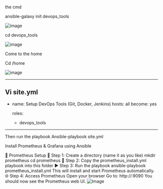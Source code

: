 the cmd

ansible-galaxy init devops_tools

![image](https://github.com/user-attachments/assets/073a141e-719c-4c12-b425-b3313482f33d)

cd devops_tools

![image](https://github.com/user-attachments/assets/ba10744b-2044-4c34-a5fc-9a4b256ffce2)

Come to the home

Cd /home 

![image](https://github.com/user-attachments/assets/9da2cf4f-cebd-4ea5-b4ce-400fb64bbbe7)

----------------------------------------------------
Vi site.yml
---
- name: Setup DevOps Tools (Git, Docker, Jenkins)
  hosts: all
  become: yes

  roles:
    - devops_tools
---------------------------
Then run the playbook
Ansible-playbook site.yml


Install Prometheus & Grafana using Ansible

🔧 Prometheus Setup
📁 Step 1: Create a directory (name it as you like)
mkdir prometheus
cd prometheus
📄 Step 2: Copy the prometheus_install.yml playbook into this folder
▶️ Step 3: Run the playbook
ansible-playbook prometheus_install.yml
This will install and start Prometheus automatically.
🌐 Step 4: Access Prometheus
Open your browser
Go to:
http://<your-public-ip>:9090
You should now see the Prometheus web UI.
![Image](https://github.com/user-attachments/assets/48d31912-a97f-419f-91c0-b8d270fb15e5)
